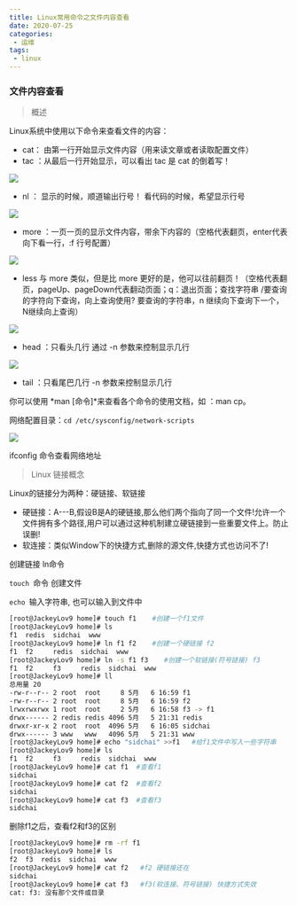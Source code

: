 ```yaml
---
title: Linux常用命令之文件内容查看
date: 2020-07-25
categories:
 - 运维
tags:
 - linux
---
```


### 文件内容查看

> 概述

Linux系统中使用以下命令来查看文件的内容：

- cat： 由第一行开始显示文件内容（用来读文章或者读取配置文件）
- tac ：从最后一行开始显示，可以看出 tac 是 cat 的倒着写！

![](https://sidchai.oss-cn-beijing.aliyuncs.com/note/Linux/21.png)

- nl ： 显示的时候，顺道输出行号！ 看代码的时候，希望显示行号

![](https://sidchai.oss-cn-beijing.aliyuncs.com/note/Linux/22.png)

- more ：一页一页的显示文件内容，带余下内容的（空格代表翻页，enter代表向下看一行，:f 行号配置）

![](https://sidchai.oss-cn-beijing.aliyuncs.com/note/Linux/23.png)

- less 与 more 类似，但是比 more 更好的是，他可以往前翻页！（空格代表翻页，pageUp、pageDown代表翻动页面；q：退出页面；查找字符串  /要查询的字符向下查询，向上查询使用? 要查询的字符串，n 继续向下查询下一个，N继续向上查询）

![](https://sidchai.oss-cn-beijing.aliyuncs.com/note/Linux/25.png)

- head ：只看头几行   通过 -n 参数来控制显示几行

![](https://sidchai.oss-cn-beijing.aliyuncs.com/note/Linux/24.png)

- tail ：只看尾巴几行  -n 参数来控制显示几行

你可以使用 *man [命令]*来查看各个命令的使用文档，如 ：man cp。

网络配置目录：`cd /etc/sysconfig/network-scripts`

![](https://sidchai.oss-cn-beijing.aliyuncs.com/note/Linux/20.png)

ifconfig 命令查看网络地址



> Linux 链接概念

Linux的链接分为两种：硬链接、软链接

- 硬链接：A---B,假设B是A的硬链接,那么他们两个指向了同一个文件!允许一个文件拥有多个路径,用户可以通过这种机制建立硬链接到一些重要文件上。防止误删!
- 软连接：类似Window下的快捷方式,删除的源文件,快捷方式也访问不了!

创建链接  ln命令

`touch `命令 创建文件

`echo `输入字符串, 也可以输入到文件中

```bash
[root@JackeyLov9 home]# touch f1    #创建一个f1文件
[root@JackeyLov9 home]# ls
f1  redis  sidchai  www
[root@JackeyLov9 home]# ln f1 f2    #创建一个硬链接 f2
f1  f2     redis  sidchai  www
[root@JackeyLov9 home]# ln -s f1 f3    #创建一个软链接(符号链接) f3
f1  f2     f3     redis  sidchai  www
[root@JackeyLov9 home]# ll
总用量 20
-rw-r--r-- 2 root  root     8 5月   6 16:59 f1
-rw-r--r-- 2 root  root     8 5月   6 16:59 f2
lrwxrwxrwx 1 root  root     2 5月   6 16:58 f3 -> f1
drwx------ 2 redis redis 4096 5月   5 21:31 redis
drwxr-xr-x 2 root  root  4096 5月   6 16:05 sidchai
drwx------ 3 www   www   4096 5月   5 21:31 www
[root@JackeyLov9 home]# echo "sidchai" >>f1   #给f1文件中写入一些字符串
[root@JackeyLov9 home]# ls
f1  f2     f3     redis  sidchai  www
[root@JackeyLov9 home]# cat f1  #查看f1
sidchai
[root@JackeyLov9 home]# cat f2  #查看f2
sidchai
[root@JackeyLov9 home]# cat f3  #查看f3
sidchai
```

删除f1之后，查看f2和f3的区别

~~~bash
[root@JackeyLov9 home]# rm -rf f1
[root@JackeyLov9 home]# ls
f2  f3  redis  sidchai  www
[root@JackeyLov9 home]# cat f2   #f2 硬链接还在
sidchai
[root@JackeyLov9 home]# cat f3   #f3(软连接、符号链接) 快捷方式失效
cat: f3: 没有那个文件或目录
~~~

